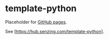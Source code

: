 # template-python

Placeholder for [GitHub pages].

See [https://hub.senzing.com/template-python].

[GitHub pages]: https://pages.github.com/
[https://hub.senzing.com/template-python]: https://hub.senzing.com/template-python
